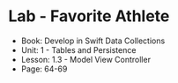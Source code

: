#  Lab - Favorite Athlete

- Book: Develop in Swift Data Collections
- Unit: 1 - Tables and Persistence
- Lesson: 1.3 - Model View Controller
- Page: 64-69
